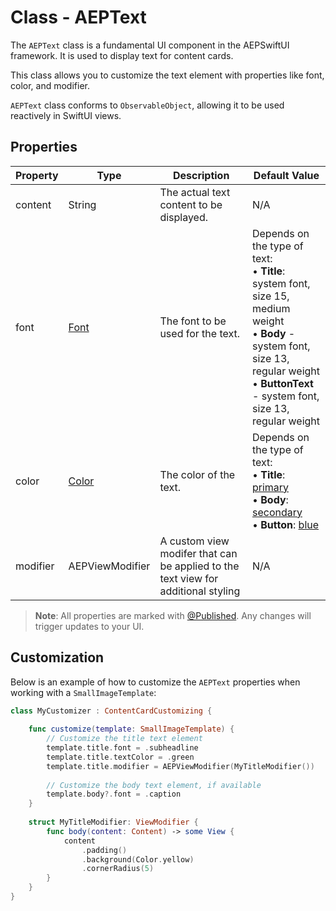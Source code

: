 # Class - AEPText

The `AEPText` class is a fundamental UI component in the AEPSwiftUI framework. It is used to display text for content cards. 

This class allows you to customize the text element with properties like font, color, and modifier. 

`AEPText` class conforms to `ObservableObject`, allowing it to be used reactively in SwiftUI views.

## Properties

| Property | Type | Description | Default Value |
| --- | --- | --- | --- |
| content | String | The actual text content to be displayed. | N/A |
| font | [Font](https://developer.apple.com/documentation/swiftui/font) | The font to be used for the text. |  Depends on the type of text: <br> &bull; **Title**:  system font, size 15, medium weight <br> &bull;  **Body** - system font, size 13, regular weight <br> &bull; **ButtonText**  - system font, size 13, regular weight |
| color | [Color](https://developer.apple.com/documentation/swiftui/color) | The color of the text. | Depends on the type of text: <br> &bull; **Title**: [primary](https://developer.apple.com/documentation/swiftui/color/primary) <br> &bull; **Body**: [secondary](https://developer.apple.com/documentation/swiftui/color/primary) <br> &bull; **Button**: [blue](https://developer.apple.com/documentation/swiftui/color/blue) |
| modifier | AEPViewModifier | A custom view modifer that can be applied to the text view for additional styling | N/A  |

> **Note**: All properties are marked with [@Published](https://developer.apple.com/documentation/combine/published). Any changes will trigger updates to your UI.

## Customization

Below is an example of how to customize the `AEPText` properties when working with a `SmallImageTemplate`:

```swift
class MyCustomizer : ContentCardCustomizing {
    
    func customize(template: SmallImageTemplate) {        
        // Customize the title text element
        template.title.font = .subheadline
        template.title.textColor = .green        
        template.title.modifier = AEPViewModifier(MyTitleModifier())
        
        // Customize the body text element, if available
        template.body?.font = .caption        
    }
    
    struct MyTitleModifier: ViewModifier {
        func body(content: Content) -> some View {
            content
                .padding()
                .background(Color.yellow)
                .cornerRadius(5)
        }
    }
}
```